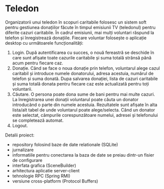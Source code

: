 # Teledon

Organizatorii unui teledon în scopuri caritabile folosesc un sistem soft pentru gestiunea donațiilor făcute în timpul emisiunii TV (teledonul) pentru diferite cazuri caritabile. În cadrul emisiunii, mai mulți voluntari răspund la telefon și înregistrează donațiile. Fiecare voluntar folosește o aplicație desktop cu următoarele funcționalități:
1. Login. După autentificarea cu succes, o nouă fereastră se deschide în care sunt afișate toate cazurile caritabile și suma totală strânsă până acum pentru fiecare caz.
2. Donație. Când se face o noua donație prin telefon, voluntarul alege cazul caritabil și introduce numele donatorului, adresa acestuia, numărul de telefon și suma donată. Dupa salvarea donației, lista de cazuri caritabile și suma totală donata pentru fiecare caz este actualizată pentru toți voluntarii.
3. Căutare. O persona poate dona sume de bani pentru mai multe cazuri. La înregistrarea unei donații voluntarul poate căuta un donator introducând o parte din numele acestuia. Rezultatele sunt afișate în alta lista/alt tabel de unde voluntarul poate alege/selecta. Când un donator este selectat, câmpurile corespunzătoare numelui, adresei și telefonului se completează automat.
4. Logout.

Detalii proiect:
- repository folosind baze de date relationale (SQLite)
- jurnalizare
- informatiile pentru conectarea la baza de date se preiau dintr-un fisier de configurare
- interfata grafica (SceneBuilder)
- arhitectura aplicatie server-client
- tehnologie RPC (Spring RMI)
- versiune cross-platform (Protocol Buffers)
